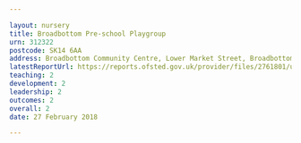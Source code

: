 ```yaml
---

layout: nursery
title: Broadbottom Pre-school Playgroup
urn: 312322
postcode: SK14 6AA
address: Broadbottom Community Centre, Lower Market Street, Broadbottom, HYDE, Cheshire, SK14 6AA
latestReportUrl: https://reports.ofsted.gov.uk/provider/files/2761801/urn/312322.pdf
teaching: 2
development: 2
leadership: 2
outcomes: 2
overall: 2
date: 27 February 2018

---
```

